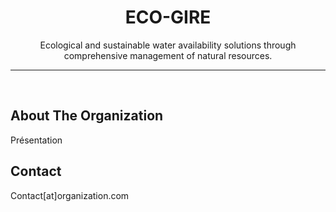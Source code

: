 <div align="center">
<!-- PROJECT TITLE AND SHORT DESCRIPTION -->
<h1 align="center">ECO-GIRE</h1>
  <p align="center">
    Ecological and sustainable water availability solutions through comprehensive management of natural resources.
  </p>
</div>

----
<br>

<!-- DETAILED DESCRIPTION -->
## About The Organization

Présentation

<!-- CONTACT -->
## Contact

Contact[at]organization.com
